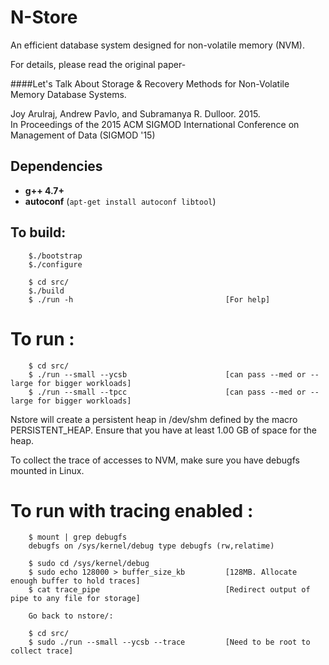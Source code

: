 # N-Store 

An efficient database system designed for non-volatile memory (NVM).

For details, please read the original paper-

####Let's Talk About Storage & Recovery Methods for Non-Volatile Memory Database Systems.

Joy Arulraj, Andrew Pavlo, and Subramanya R. Dulloor. 2015.  
In Proceedings of the 2015 ACM SIGMOD International Conference on Management of
Data (SIGMOD '15)

## Dependencies

- **g++ 4.7+** 
- **autoconf** (`apt-get install autoconf libtool`) 

## To build:
        
```
    $./bootstrap
    $./configure
    
    $ cd src/
    $./build
    $ ./run -h                                  [For help]

```

# To run :

~~~
    $ cd src/
    $ ./run --small --ycsb                      [can pass --med or --large for bigger workloads]
    $ ./run --small --tpcc                      [can pass --med or --large for bigger workloads]
~~~

Nstore will create a persistent heap in /dev/shm defined by the macro PERSISTENT_HEAP.
Ensure that you have at least 1.00 GB of space for the heap.

To collect the trace of accesses to NVM,
make sure you have debugfs mounted in Linux.

# To run with tracing enabled :
~~~
    $ mount | grep debugfs
    debugfs on /sys/kernel/debug type debugfs (rw,relatime)
    
    $ sudo cd /sys/kernel/debug
    $ sudo echo 128000 > buffer_size_kb         [128MB. Allocate enough buffer to hold traces]
    $ cat trace_pipe                            [Redirect output of pipe to any file for storage]
    
    Go back to nstore/:
    
    $ cd src/
    $ sudo ./run --small --ycsb --trace         [Need to be root to collect trace]
~~~
